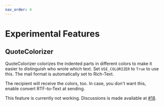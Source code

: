 ```yaml
---
nav_order: 4
---
```

# Experimental Features

## QuoteColorizer

QuoteColorizer colorizes the indented parts in different colors to make it easier to distinguish who wrote which text. Set `USE_COLORIZER` to `True` to use this. The mail format is automatically set to Rich-Text.

The recipient will receive the colors, too.
In case, you don't want this, enable convert RTF-to-Text at sending.

This feature is currently not working.
Discussions is made available at [#18](https://github.com/macros4outlook/quotefixmacro/issues/18).
